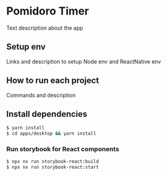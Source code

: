 # Pomidoro Timer
Text description about the app

## Setup env
Links and description to setup Node env and ReactNative env

## How to run each project
Commands and description

## Install dependencies
```bash
$ yarn install
$ cd apps/desktop && yarn install
```

### Run storybook for React components
```bash
$ npx nx run storybook-react:build
$ npx nx run storybook-react:start
```